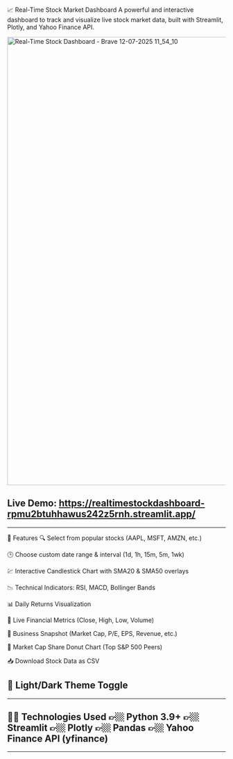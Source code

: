 📈 Real-Time Stock Market Dashboard
A powerful and interactive dashboard to track and visualize live stock market data, built with Streamlit, Plotly, and Yahoo Finance API.

<img width="1920" height="1032" alt="Real-Time Stock Dashboard - Brave 12-07-2025 11_54_10" src="https://github.com/user-attachments/assets/8da72cf4-2f0f-4d06-9fa9-90928d4f8634" />

Live Demo: https://realtimestockdashboard-rpmu2btuhhawus242z5rnh.streamlit.app/
--------------------------------------------------------------------------------------------------------------------------------------------------------------------------------
--------------------------------------------------------------------------------------------------------------------------------------------------------------------------------

🚀 Features
🔍 Select from popular stocks (AAPL, MSFT, AMZN, etc.)

🕒 Choose custom date range & interval (1d, 1h, 15m, 5m, 1wk)

💹 Interactive Candlestick Chart with SMA20 & SMA50 overlays

📉 Technical Indicators: RSI, MACD, Bollinger Bands

📊 Daily Returns Visualization

📌 Live Financial Metrics (Close, High, Low, Volume)

💼 Business Snapshot (Market Cap, P/E, EPS, Revenue, etc.)

🧁 Market Cap Share Donut Chart (Top S&P 500 Peers)

📥 Download Stock Data as CSV

🎨 Light/Dark Theme Toggle
--------------------------------------------------------------------------------------------------------------------------------------------------------------------------------
--------------------------------------------------------------------------------------------------------------------------------------------------------------------------------

🧑‍💻 Technologies Used
👉🏼 Python 3.9+
👉🏼 Streamlit
👉🏼 Plotly
👉🏼 Pandas
👉🏼 Yahoo Finance API (yfinance)
--------------------------------------------------------------------------------------------------------------------------------------------------------------------------------
--------------------------------------------------------------------------------------------------------------------------------------------------------------------------------
